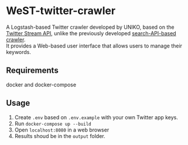 # WeST-twitter-crawler
A Logstash-based Twitter crawler developed by UNIKO, based on the [Twitter Stream API](https://developer.twitter.com/en/docs/tweets/filter-realtime/overview), unlike the previously developed [search-API-based crawler](https://github.com/CUTLER-H2020/DataCrawlers/tree/master/Social/twitterCrawler).  
It provides a Web-based user interface that allows users to manage their keywords.

## Requirements
docker and docker-compose

## Usage
1. Create ``.env`` based on ``.env.example`` with your own Twitter app keys.
2. Run ``docker-compose up --build``
3. Open ``localhost:8080`` in a web browser
4. Results shoud be in the ``output`` folder.
